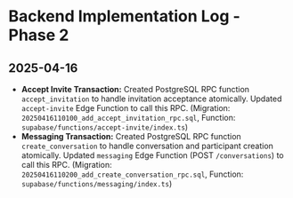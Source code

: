 # Backend Implementation Log - Phase 2

## 2025-04-16

-   **Accept Invite Transaction:** Created PostgreSQL RPC function `accept_invitation` to handle invitation acceptance atomically. Updated `accept-invite` Edge Function to call this RPC. (Migration: `20250416110100_add_accept_invitation_rpc.sql`, Function: `supabase/functions/accept-invite/index.ts`)
-   **Messaging Transaction:** Created PostgreSQL RPC function `create_conversation` to handle conversation and participant creation atomically. Updated `messaging` Edge Function (POST `/conversations`) to call this RPC. (Migration: `20250416110200_add_create_conversation_rpc.sql`, Function: `supabase/functions/messaging/index.ts`)
